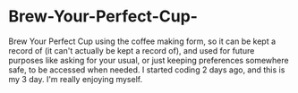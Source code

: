 # Brew-Your-Perfect-Cup-
Brew Your Perfect Cup using the coffee making form, so it can be kept a record of (it can't actually be kept a record of), and used for future purposes like asking for your usual, or just keeping preferences somewhere safe, to be accessed when needed. I started coding 2 days ago, and this is my 3 day. I'm really enjoying myself.

